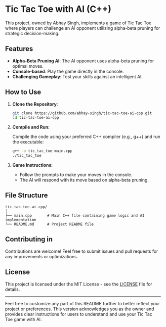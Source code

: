 


# Tic Tac Toe with AI (C++)

This project, owned by Abhay Singh, implements a game of Tic Tac Toe where players can challenge an AI opponent utilizing alpha-beta pruning for strategic decision-making.

## Features

- **Alpha-Beta Pruning AI**: The AI opponent uses alpha-beta pruning for optimal moves.
- **Console-based**: Play the game directly in the console.
- **Challenging Gameplay**: Test your skills against an intelligent AI.

## How to Use

1. **Clone the Repository**:

   ```bash
   git clone https://github.com/abhay-singh/tic-tac-toe-ai-cpp.git
   cd tic-tac-toe-ai-cpp
   ```

2. **Compile and Run**:

   Compile the code using your preferred C++ compiler (e.g., g++) and run the executable:

   ```bash
   g++ -o tic_tac_toe main.cpp
   ./tic_tac_toe
   ```

3. **Game Instructions**:

   - Follow the prompts to make your moves in the console.
   - The AI will respond with its move based on alpha-beta pruning.

## File Structure

```
tic-tac-toe-ai-cpp/
│
├── main.cpp       # Main C++ file containing game logic and AI implementation
└── README.md      # Project README file
```

## Contributing in

Contributions are welcome! Feel free to submit issues and pull requests for any improvements or optimizations.

## License

This project is licensed under the MIT License - see the [LICENSE](LICENSE) file for details.

---

Feel free to customize any part of this README further to better reflect your project or preferences. This version acknowledges you as the owner and provides clear instructions for users to understand and use your Tic Tac Toe game with AI.
